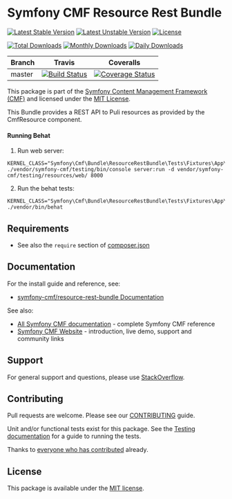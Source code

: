 # Symfony CMF Resource Rest Bundle

[![Latest Stable Version](https://poser.pugx.org/symfony-cmf/resource-rest-bundle/v/stable)](https://packagist.org/packages/symfony-cmf/resource-rest-bundle)
[![Latest Unstable Version](https://poser.pugx.org/symfony-cmf/resource-rest-bundle/v/unstable)](https://packagist.org/packages/symfony-cmf/resource-rest-bundle)
[![License](https://poser.pugx.org/symfony-cmf/resource-rest-bundle/license)](https://packagist.org/packages/symfony-cmf/resource-rest-bundle)

[![Total Downloads](https://poser.pugx.org/symfony-cmf/resource-rest-bundle/downloads)](https://packagist.org/packages/symfony-cmf/resource-rest-bundle)
[![Monthly Downloads](https://poser.pugx.org/symfony-cmf/resource-rest-bundle/d/monthly)](https://packagist.org/packages/symfony-cmf/resource-rest-bundle)
[![Daily Downloads](https://poser.pugx.org/symfony-cmf/resource-rest-bundle/d/daily)](https://packagist.org/packages/symfony-cmf/resource-rest-bundle)

Branch | Travis | Coveralls |
------ | ------ | --------- |
master | [![Build Status][travis_unstable_badge]][travis_link] | [![Coverage Status][coveralls_unstable_badge]][coveralls_unstable_link] |

This package is part of the [Symfony Content Management Framework (CMF)](http://cmf.symfony.com/) and licensed
under the [MIT License](LICENSE).

This Bundle provides a REST API to Puli resources as provided by the CmfResource component.

#### Running Behat

1. Run web server:
```
KERNEL_CLASS="Symfony\Cmf\Bundle\ResourceRestBundle\Tests\Fixtures\App\Kernel" ./vendor/symfony-cmf/testing/bin/console server:run -d vendor/symfony-cmf/testing/resources/web/ 8000
```
2. Run the behat tests:
```
KERNEL_CLASS="Symfony\Cmf\Bundle\ResourceRestBundle\Tests\Fixtures\App\Kernel" ./vendor/bin/behat
```


## Requirements
* See also the `require` section of [composer.json](composer.json)

## Documentation

For the install guide and reference, see:

* [symfony-cmf/resource-rest-bundle Documentation](http://symfony.com/doc/master/cmf/bundles/resource-rest/index.html)

See also:

* [All Symfony CMF documentation](http://symfony.com/doc/master/cmf/index.html) - complete Symfony CMF reference
* [Symfony CMF Website](http://cmf.symfony.com/) - introduction, live demo, support and community links

## Support

For general support and questions, please use [StackOverflow](http://stackoverflow.com/questions/tagged/symfony-cmf).

## Contributing

Pull requests are welcome. Please see our
[CONTRIBUTING](https://github.com/symfony-cmf/blob/master/CONTRIBUTING.md)
guide.

Unit and/or functional tests exist for this package. See the
[Testing documentation](http://symfony.com/doc/master/cmf/components/testing.html)
for a guide to running the tests.

Thanks to
[everyone who has contributed](contributors) already.

## License

This package is available under the [MIT license](src/Resources/meta/LICENSE).

[travis_legacy_badge]: https://travis-ci.org/symfony-cmf/resource-rest-bundle.svg?branch=master
[travis_stable_badge]: https://travis-ci.org/symfony-cmf/resource-rest-bundle.svg?branch=master
[travis_unstable_badge]: https://travis-ci.org/symfony-cmf/resource-rest-bundle.svg?branch=master
[travis_link]: https://travis-ci.org/symfony-cmf/resource-rest-bundle

[coveralls_legacy_badge]: https://coveralls.io/repos/github/symfony-cmf/resource-rest-bundle/badge.svg?branch=master
[coveralls_legacy_link]: https://coveralls.io/github/symfony-cmf/resource-rest-bundle?branch=master
[coveralls_stable_badge]: https://coveralls.io/repos/github/symfony-cmf/resource-rest-bundle/badge.svg?branch=master
[coveralls_stable_link]: https://coveralls.io/github/symfony-cmf/resource-rest-bundle?branch=master
[coveralls_unstable_badge]: https://coveralls.io/repos/github/symfony-cmf/resource-rest-bundle/badge.svg?branch=master
[coveralls_unstable_link]: https://coveralls.io/github/symfony-cmf/resource-rest-bundle?branch=master
